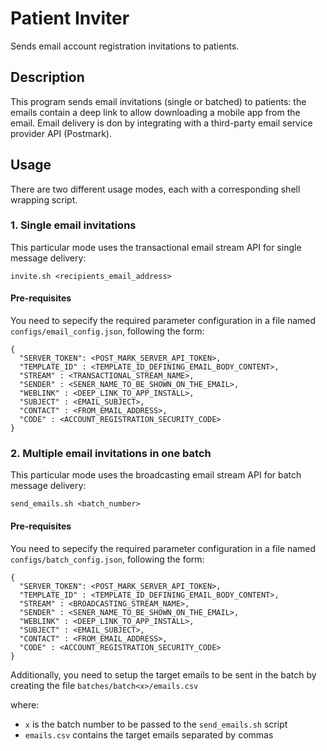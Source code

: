 # Patient Inviter
Sends email account registration invitations to patients.

## Description
This program sends email invitations (single or batched) to patients: the emails contain a deep link to allow downloading a mobile app from the email.  Email delivery is don by integrating with a third-party email service provider API (Postmark).

## Usage
There are two different usage modes, each with a corresponding shell wrapping script.

### 1. Single email invitations

This particular mode uses the transactional email stream API for single message delivery:

```
invite.sh <recipients_email_address>
```

#### Pre-requisites
You need to sepecify the required parameter configuration in a file named `configs/email_config.json`, following the form:

```
{
  "SERVER_TOKEN": <POST_MARK_SERVER_API_TOKEN>,
  "TEMPLATE_ID" : <TEMPLATE_ID_DEFINING_EMAIL_BODY_CONTENT>,
  "STREAM" : <TRANSACTIONAL_STREAM_NAME>,
  "SENDER" : <SENER_NAME_TO_BE_SHOWN_ON_THE_EMAIL>,
  "WEBLINK" : <DEEP_LINK_TO_APP_INSTALL>,
  "SUBJECT" : <EMAIL_SUBJECT>,
  "CONTACT" : <FROM_EMAIL_ADDRESS>,
  "CODE" : <ACCOUNT_REGISTRATION_SECURITY_CODE>
}
```
### 2. Multiple email invitations in one batch

This particular mode uses the broadcasting email stream API for batch message delivery:

```
send_emails.sh <batch_number>
```

#### Pre-requisites
You need to sepecify the required parameter configuration in a file named `configs/batch_config.json`, following the form:

```
{
  "SERVER_TOKEN": <POST_MARK_SERVER_API_TOKEN>,
  "TEMPLATE_ID" : <TEMPLATE_ID_DEFINING_EMAIL_BODY_CONTENT>,
  "STREAM" : <BROADCASTING_STREAM_NAME>,
  "SENDER" : <SENER_NAME_TO_BE_SHOWN_ON_THE_EMAIL>,
  "WEBLINK" : <DEEP_LINK_TO_APP_INSTALL>,
  "SUBJECT" : <EMAIL_SUBJECT>,
  "CONTACT" : <FROM_EMAIL_ADDRESS>,
  "CODE" : <ACCOUNT_REGISTRATION_SECURITY_CODE>
}
```
Additionally, you need to setup the target emails to be sent in the batch by creating the file `batches/batch<x>/emails.csv`

where:
 - `x` is the batch number to be passed to the `send_emails.sh` script
 - `emails.csv` contains the target emails separated by commas